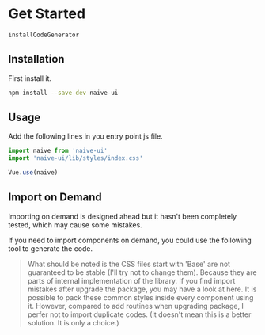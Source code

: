 <!--no-demo-->
# Get Started
```component
installCodeGenerator
```
## Installation
First install it.

```bash
npm install --save-dev naive-ui
```

## Usage
Add the following lines in you entry point js file.
```js
import naive from 'naive-ui'
import 'naive-ui/lib/styles/index.css'

Vue.use(naive)
```

## Import on Demand
<n-alert type="warning" title="Caveat">
  Importing on demand is designed ahead but it hasn't been completely tested, which may cause some mistakes.
</n-alert >

If you need to import components on demand, you could use the following tool to generate the code.

> What should be noted is the CSS files start with 'Base' are not guaranteed to be stable (I'll try not to change them). Because they are parts of internal implementation of the library. If you find import mistakes after upgrade the package, you may have a look at here. It is possible to pack these common styles inside every component using it. However, compared to add routines when upgrading package, I perfer not to import duplicate codes. (It doesn't mean this is a better solution. It is only a choice.)

<install-code-generator />